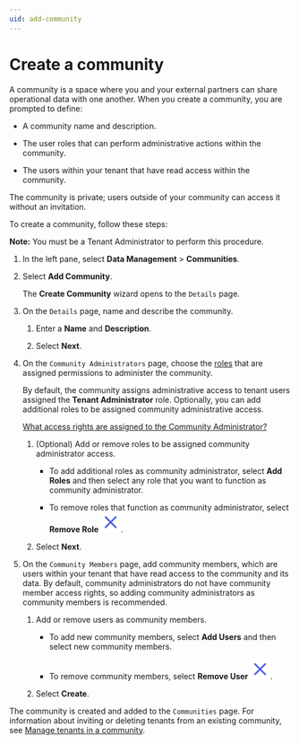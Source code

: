 ```yaml
---
uid: add-community
---
```


# Create a community

A community is a space where you and your external partners can share operational data with one another. When you create a community, you are prompted to define:

* A community name and description.

* The user roles that can perform administrative actions within the community.

* The users within your tenant that have read access within the community.

The community is private; users outside of your community can access it without an invitation.

To create a community, follow these steps:

**Note:** You must be a Tenant Administrator to perform this procedure.

1. In the left pane, select **Data Management** > **Communities**.

1. Select **Add Community**.

    The **Create Community** wizard opens to the `Details` page.

1. On the `Details` page, name and describe the community.

    1. Enter a **Name** and **Description**.
    
    1. Select **Next**.

1. On the `Community Administrators` page, choose the [roles](xref:ccRoles) that are assigned permissions to administer the community.

    By default, the community assigns administrative access to tenant users assigned the **Tenant Administrator** role. Optionally, you can add additional roles to be assigned community administrative access.

    [What access rights are assigned to the Community Administrator?](xref:ccRoles)

    1. (Optional) Add or remove roles to be assigned community administrator access.

        * To add additional roles as community administrator, select **Add Roles** and then select any role that you want to function as community administrator.

        * To remove roles that function as community administrator, select **Remove Role** ![remove role](../_icons/remove-object.svg).

    1. Select **Next**.

1. On the `Community Members` page, add community members, which are users within your tenant that have read access to the community and its data. By default, community administrators do not have community member access rights, so adding community administrators as community members is recommended.

    1. Add or remove users as community members.

        * To add new community members, select **Add Users** and then select new community members.

        * To remove community members, select **Remove User** ![remove user](../_icons/remove-object.svg).

    1. Select **Create**.

The community is created and added to the `Communities` page. For information about inviting or deleting tenants from an existing community, see [Manage tenants in a community](xref:managecommunity).
